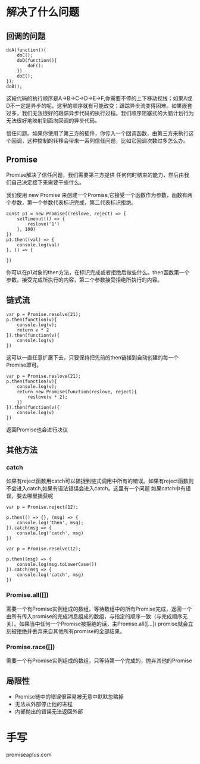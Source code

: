 # 解决了什么问题

## 回调的问题

```
doA(function(){
	doC();
	doD(function(){
		doF();
	})
	doE();
});
doB();
```
这段代码的执行顺序是A->B->C->D->E->F,你需要不停的上下移动视线；如果A或D不一定是异步的呢，这里的顺序就有可能改变；跟踪异步流变得困难。如果嵌套过多，我们无法很好的跟踪异步代码的执行过程。我们顺序阻塞式的大脑计划行为无法很好地映射到面向回调的异步代码。

信任问题。如果你使用了第三方的插件，你传入一个回调函数，由第三方来执行这个回调，这种控制的转移会带来一系列信任问题，比如它回调次数过多怎么办。

## Promise
Promise解决了信任问题，我们需要第三方提供 任何何时结束的能力，然后由我们自己决定接下来需要干些什么。

我们使用 new Promise 来创建一个Promise,它接受一个函数作为参数，函数有两个参数，第一个参数代表标识完成，第二代表标识拒绝。
```
const p1 = new Promise((reslove, reject) => {
	setTimeout(() => {
		reslove('1')
	}, 100)
})
p1.then((val) => {
	console.log(val)
}, () => {

})
```

你可以在p1对象的then方法，在标识完成或者拒绝后做些什么。then函数第一个参数，接受完成所执行的内容，第二个参数接受拒绝所执行的内容。

## 链式流

```
var p = Promise.resolve(21);
p.then(function(v){
	console.log(v);
	return v * 2
}).then(function(v){
	console.log(v)
})
```
这可以一直任意扩展下去，只要保持把先前的then链接到自动创建的每一个Promise即可。

```
var p = Promise.reslove(21);
p.then(function(v){
	console.log(v);
	return new Promise(function(reslove, reject){
		reslove(v * 2);
	})
}).then(function(v){
	console.log(v)
})
```
返回Promise也会进行决议

## 其他方法

### catch
如果有reject函数用catch可以捕捉到链式调用中所有的错误。如果有reject函数则不会进入catch,如果有语法错误会进入catch。这里有一个问题 如果catch中有错误，要去哪里捕获呢
```
var p = Promise.reject(12);

p.then(() => {}, (msg) => {
	console.log('then', msg);
}).catch(msg => {
	console.log('catch', msg)
})

var p = Promise.resolve(12);

p.then((msg) => {
	console.log(msg.toLowerCase())
}).catch(msg => {
	console.log('catch', msg)
})
```

### Promise.all([])
需要一个有Promise实例组成的数组，等待数组中的所有Promise完成，返回一个由所有传入promise的完成消息组成的数组，与指定的顺序一致（与完成顺序无关）。如果当中任何一个Promise被拒绝的话，主Promise.all([...]) promise就会立刻被拒绝并丢弃来自其他所有promise的全部结果。

### Promise.race([])
需要一个有Promise实例组成的数组，只等待第一个完成的，抛弃其他的Promise

## 局限性

- Promise链中的错误很容易被无意中默默忽略掉
- 无法从外部停止他的进程
- 内部抛出的错误无法返回外部

# 手写
promiseaplus.com
